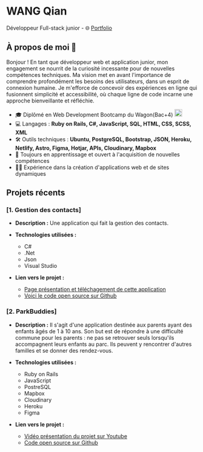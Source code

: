 
# WANG Qian 
Développeur Full-stack junior - 🌐 <a href="https://www.wangqian.pro" target="_blank">Portfolio</a>

## À propos de moi 👋

Bonjour ! En tant que développeur web et application junior, mon engagement se nourrit de la curiosité incessante pour de nouvelles compétences techniques.
Ma vision met en avant l'importance de comprendre profondément les besoins des utilisateurs, dans un esprit de connexion humaine.
Je m'efforce de concevoir des expériences en ligne qui fusionnent simplicité et accessibilité, où chaque ligne de code incarne une approche bienveillante et réfléchie.

- 🎓 Diplômé en Web Development Bootcamp du Wagon(Bac+4) <img alt="un wagon blanc sur un fond rouge" src="https://d26jy9fbi4q9wx.cloudfront.net/assets/logo-ae2beeecce25d711f577b08deb9adfc6c02b673ed106b8d6c3da0f1721d9da33.svg" width="20" height="20">
- 💻 Langages : **Ruby on Rails, C#, JavaScript, SQL, HTML, CSS, SCSS, XML**
- 🛠️ Outils techniques : **Ubuntu, PostgreSQL, Bootstrap, JSON, Heroku, Netlify, Astro, Figma, Hotjar, APIs, Cloudinary, Mapbox**
- 🌱 Toujours en apprentissage et ouvert à l'acquisition de nouvelles compétences
- 👩‍💻 Expérience dans la création d'applications web et de sites dynamiques

## Projets récents

### [1. Gestion des contacts]

- **Description :** Une application qui fait la gestion des contacts.
- **Technologies utilisées :**
  - C#
  - .Net
  - Json
  - Visual Studio

- **Lien vers le projet :**
  - <a href="https://wangqian.pro/travail/gestiondescontacts/" target="_blank">Page présentation et téléchagement de cette application</a>
  - <a href="https://github.com/Humanidealife/Gestion_de_contacts" target="_blank">Voici le code open source sur Github</a>

### [2. ParkBuddies]

- **Description :**
  Il s'agit d'une application destinée aux parents ayant des enfants âgés de 1 à 10 ans. Son but est de répondre à une difficulté commune pour les parents : ne pas se retrouver seuls lorsqu'ils accompagnent leurs enfants au parc. Ils peuvent y rencontrer d'autres familles et se donner des rendez-vous.
- **Technologies utilisées :**
  - Ruby on Rails
  - JavaScript
  - PostreSQL
  - Mapbox
  - Cloudinary
  - Heroku
  - Figma

- **Lien vers le projet :**
  - <a href="https://www.youtube.com/watch?v=a4fF_FOOBnE&ab_channel=LeWagon" target="_blank">Vidéo présentation du projet sur Youtube</a>
  - <a href="https://github.com/Humanidealife/ParkBuddies" target="_blank">Code open source sur Github</a>
  <!--  - <a href="https://www.parkbuddies.ch/" target="_blank">Lien du site ParkBuddies</a>
-->

### [3. PoissonBnB]

- **Description :** Un site inspiré d'Airbnb, mais au lieu de proposer la location de logements, il offre la possibilité de louer des poissons, incluant une gamme variée de créatures marines, qu'elles proviennent du monde réel ou des dessins animés. L'objectif principal de cette plateforme est de permettre aux utilisateurs de découvrir et de louer des poissons disponibles à la location partout dans le monde, offrant ainsi une expérience unique et immersive pour tous les passionnés de vie aquatique.
- **Technologies utilisées :**
  - Ruby on rails
  - Javascript
  - PostreSQL
  - Mapbox
  - Cloudinary
  - Datepicker
- **Lien vers le projet :**
  - <a href="https://github.com/Humanidealife/goldfishes_app" target="_blank">Voici le code open source sur Github</a>

  ### [4. Jeu Snack]

- **Description :** Jeu rétro contruit avec Javascript
- **Technologies utilisées :**
  - Javascript
  - HTML
  - VSCode
- **Lien vers le projet :**
  - <a href="https://github.com/Humanidealife/snack-js" target="_blank">Voici le code open source sur Github</a>

## Contact

- 📧 Adresse e-mail : wangqianlf@live.com
- 💼 <a href="https://www.linkedin.com/in/wang-qian-" target="_blank">Profil LinkedIn</a>
- 🌐 <a href="https://www.wangqian.pro" target="_blank">Portfolio en ligne</a>


Je suis à la recherche de nouvelles opportunités passionnantes dans le domaine du développement web et application. N'hésitez pas à me contacter pour discuter de collaborations potentielles, de projets ou pour en savoir plus sur mon parcours professionnel !







<!--
**Humanidealife/Humanidealife** is a ✨ _special_ ✨ repository because its `README.md` (this file) appears on your GitHub profile.

Here are some ideas to get you started:

- 🔭 I’m currently working on ...
- 🌱 I’m currently learning ...
- 👯 I’m looking to collaborate on ...
- 🤔 I’m looking for help with ...
- 💬 Ask me about ...
- 📫 How to reach me: ...
- 😄 Pronouns: ...
- ⚡ Fun fact: ...
-->
